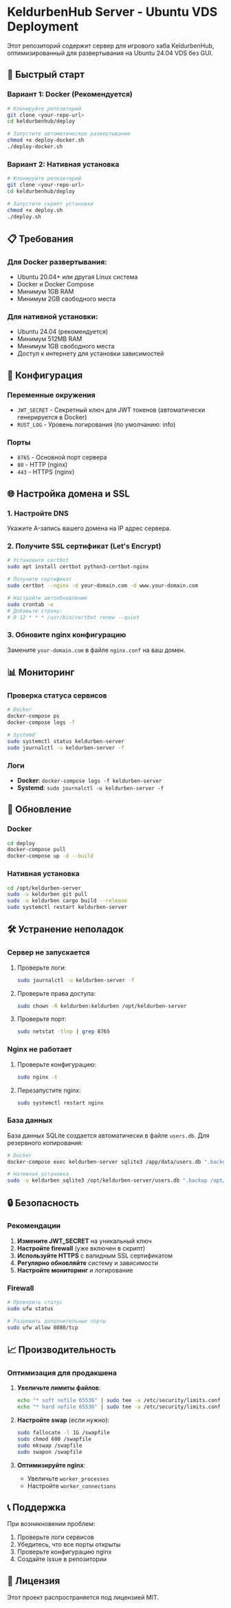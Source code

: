 # KeldurbenHub Server - Ubuntu VDS Deployment

Этот репозиторий содержит сервер для игрового хаба KeldurbenHub, оптимизированный для развертывания на Ubuntu 24.04 VDS без GUI.

## 🚀 Быстрый старт

### Вариант 1: Docker (Рекомендуется)

```bash
# Клонируйте репозиторий
git clone <your-repo-url>
cd keldurbenhub/deploy

# Запустите автоматическое развертывание
chmod +x deploy-docker.sh
./deploy-docker.sh
```

### Вариант 2: Нативная установка

```bash
# Клонируйте репозиторий
git clone <your-repo-url>
cd keldurbenhub/deploy

# Запустите скрипт установки
chmod +x deploy.sh
./deploy.sh
```

## 📋 Требования

### Для Docker развертывания:
- Ubuntu 20.04+ или другая Linux система
- Docker и Docker Compose
- Минимум 1GB RAM
- Минимум 2GB свободного места

### Для нативной установки:
- Ubuntu 24.04 (рекомендуется)
- Минимум 512MB RAM
- Минимум 1GB свободного места
- Доступ к интернету для установки зависимостей

## 🔧 Конфигурация

### Переменные окружения

- `JWT_SECRET` - Секретный ключ для JWT токенов (автоматически генерируется в Docker)
- `RUST_LOG` - Уровень логирования (по умолчанию: info)

### Порты

- `8765` - Основной порт сервера
- `80` - HTTP (nginx)
- `443` - HTTPS (nginx)

## 🌐 Настройка домена и SSL

### 1. Настройте DNS
Укажите A-запись вашего домена на IP адрес сервера.

### 2. Получите SSL сертификат (Let's Encrypt)

```bash
# Установите certbot
sudo apt install certbot python3-certbot-nginx

# Получите сертификат
sudo certbot --nginx -d your-domain.com -d www.your-domain.com

# Настройте автообновление
sudo crontab -e
# Добавьте строку:
# 0 12 * * * /usr/bin/certbot renew --quiet
```

### 3. Обновите nginx конфигурацию
Замените `your-domain.com` в файле `nginx.conf` на ваш домен.

## 📊 Мониторинг

### Проверка статуса сервисов

```bash
# Docker
docker-compose ps
docker-compose logs -f

# Systemd
sudo systemctl status keldurben-server
sudo journalctl -u keldurben-server -f
```

### Логи

- **Docker**: `docker-compose logs -f keldurben-server`
- **Systemd**: `sudo journalctl -u keldurben-server -f`

## 🔄 Обновление

### Docker

```bash
cd deploy
docker-compose pull
docker-compose up -d --build
```

### Нативная установка

```bash
cd /opt/keldurben-server
sudo -u keldurben git pull
sudo -u keldurben cargo build --release
sudo systemctl restart keldurben-server
```

## 🛠️ Устранение неполадок

### Сервер не запускается

1. Проверьте логи:
   ```bash
   sudo journalctl -u keldurben-server -f
   ```

2. Проверьте права доступа:
   ```bash
   sudo chown -R keldurben:keldurben /opt/keldurben-server
   ```

3. Проверьте порт:
   ```bash
   sudo netstat -tlnp | grep 8765
   ```

### Nginx не работает

1. Проверьте конфигурацию:
   ```bash
   sudo nginx -t
   ```

2. Перезапустите nginx:
   ```bash
   sudo systemctl restart nginx
   ```

### База данных

База данных SQLite создается автоматически в файле `users.db`. Для резервного копирования:

```bash
# Docker
docker-compose exec keldurben-server sqlite3 /app/data/users.db ".backup /app/data/users_backup.db"

# Нативная установка
sudo -u keldurben sqlite3 /opt/keldurben-server/users.db ".backup /opt/keldurben-server/users_backup.db"
```

## 🔒 Безопасность

### Рекомендации

1. **Измените JWT_SECRET** на уникальный ключ
2. **Настройте firewall** (уже включен в скрипт)
3. **Используйте HTTPS** с валидным SSL сертификатом
4. **Регулярно обновляйте** систему и зависимости
5. **Настройте мониторинг** и логирование

### Firewall

```bash
# Проверить статус
sudo ufw status

# Разрешить дополнительные порты
sudo ufw allow 8080/tcp
```

## 📈 Производительность

### Оптимизация для продакшена

1. **Увеличьте лимиты файлов**:
   ```bash
   echo "* soft nofile 65536" | sudo tee -a /etc/security/limits.conf
   echo "* hard nofile 65536" | sudo tee -a /etc/security/limits.conf
   ```

2. **Настройте swap** (если нужно):
   ```bash
   sudo fallocate -l 1G /swapfile
   sudo chmod 600 /swapfile
   sudo mkswap /swapfile
   sudo swapon /swapfile
   ```

3. **Оптимизируйте nginx**:
   - Увеличьте `worker_processes`
   - Настройте `worker_connections`

## 📞 Поддержка

При возникновении проблем:

1. Проверьте логи сервисов
2. Убедитесь, что все порты открыты
3. Проверьте конфигурацию nginx
4. Создайте issue в репозитории

## 📄 Лицензия

Этот проект распространяется под лицензией MIT.
